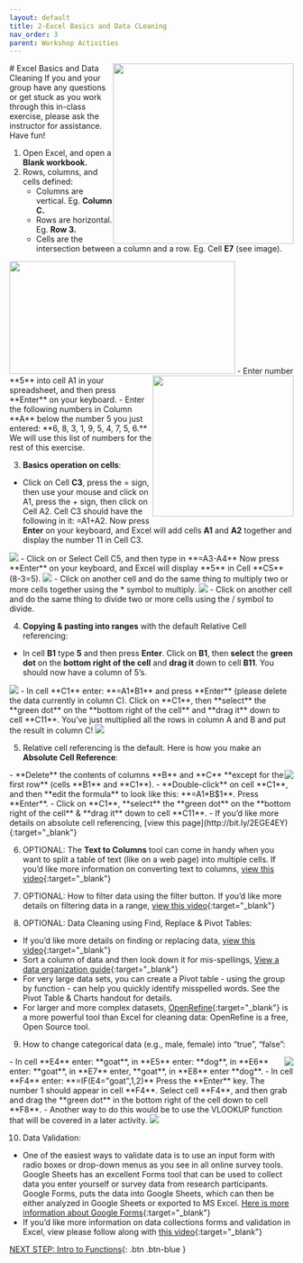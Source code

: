 ```yaml
---
layout: default
title: 2-Excel Basics and Data CLeaning
nav_order: 3
parent: Workshop Activities
---
```

<img src="images/excel-basics-01.png" style="float:right;width:320px;height:320px;"> 
# Excel Basics and Data Cleaning
If you and your group have any questions or get stuck as you work through this in-class exercise, please ask the instructor for assistance.  Have fun!

1. Open Excel, and open a **Blank workbook.**
2. Rows, columns, and cells defined:   
   - Columns are vertical. Eg. **Column C.**
   - Rows are horizontal. Eg. **Row 3.**
   - Cells are the intersection between a column and a row. Eg. Cell **E7** (see image).<br>
 <img src="images/excel-basics-02.png" width="400" height="200" > 
  <img src="images/excel-basics-03.png" style="float:right;width:250px;height:250px;">
   - Enter number **5** into cell A1 in your spreadsheet, and then press **Enter** on your keyboard.
   - Enter the following numbers in Column **A** below the number 5 you just entered: **6, 8, 3, 1, 9, 5, 4, 7, 5, 6.**  We will use this list of numbers for the rest of this       exercise.

3. **Basics operation on cells**:
  - Click on Cell **C3**, press the = sign, then use your mouse and click on A1, press the + sign, then click on Cell A2. Cell C3 should have the following in it: =A1+A2. Now press **Enter** on your keyboard, and Excel will add cells **A1** and **A2** together and display the number 11 in Cell C3.
<img src="images/excel-basics-04.gif"> 
  - Click on or Select Cell C5, and then type in **=A3-A4**  Now press **Enter** on your keyboard, and Excel will display **5** in Cell **C5** (8-3=5).
<img src="images/excel-basics-05.gif"> 
  - Click on another cell and do the same thing to multiply two or more cells together using the * symbol to multiply.
<img src="images/excel-basics-06.gif"> 
  - Click on another cell and do the same thing to divide two or more cells using the / symbol to divide.

4. **Copying & pasting into ranges** with the default Relative Cell referencing:
  - In cell **B1** type **5** and then press **Enter**. Click on **B1**, then **select** the **green dot** on the **bottom right of the cell** and **drag it** down to cell **B11**. You should now have a column of 5’s.
<img src="images/excel-basics-07.gif"> 
  - In cell **C1** enter: **=A1*B1** and press **Enter** (please delete the data currently in column C). Click on **C1**, then **select** the **green dot** on the **bottom right of the cell** and **drag it** down to cell **C11**. You’ve just multiplied all the rows in column A and B and put the result in column C! 
<img src="images/excel-basics-08.gif"> 

5. Relative cell referencing is the default. Here is how you make an **Absolute Cell Reference**:
<img src="images/excel-basics-09.gif" style="float:right"> 
  - **Delete** the contents of columns **B** and **C** **except for the first row** (cells **B1** and **C1**).
  - **Double-click** on cell **C1**, and then **edit the formula** to look like this: **=A1*B$1**. Press **Enter**.
  - Click on **C1**, **select** the **green dot** on the **bottom right of the cell** & **drag it** down to cell **C11**.
  - If you’d like more details on absolute cell referencing, [view this page](http://bit.ly/2EGE4EY){:target="_blank"} 

6. OPTIONAL: The **Text to Columns** tool can come in handy when you want to split a table of text (like on a web page) into multiple cells. If you’d like more information on converting text to columns, [view this video](http://bit.ly/2HYNA7y){:target="_blank"} 

7. OPTIONAL: How to filter data using the filter button. If you’d like more details on filtering data in a range, [view this video](http://bit.ly/2I3qI6N){:target="_blank"} 

8. OPTIONAL: Data Cleaning using Find, Replace & Pivot Tables: 
  - If you’d like more details on finding or replacing data, [view this video](http://bit.ly/2I09Qhy){:target="_blank"} 
  - Sort a column of data and then look down it for mis-spellings, [View a data organization guide](http://bit.ly/2Yk2FaT){:target="_blank"} 
  - For very large data sets, you can create a Pivot table - using the group by function - can help you quickly identify misspelled words. See the Pivot Table & Charts handout for details.
  - For larger and more complex datasets, [OpenRefine](http://openrefine.org/){:target="_blank"} is a more powerful tool than Excel for cleaning data: OpenRefine is a free, Open Source tool.

9. How to change categorical data (e.g., male, female) into “true”, “false”:
<img src="images/excel-basics-10.png" style="float:right"> 
  - In cell **E4** enter: **goat**, in **E5** enter: **dog**, in **E6** enter: **goat**, in **E7** enter, **goat**, in **E8** enter **dog**.
  - In cell **F4** enter: **=IF(E4="goat",1,2)**   Press the **Enter** key. The number 1 should appear in cell **F4**. Select cell **F4**, and then grab and drag the **green dot** in the bottom right of the cell down to cell **F8**.
  - Another way to do this would be to use the VLOOKUP function that will be covered in a later activity.
<img src="images/excel-basics-11.gif"> 

10. Data Validation:
  - One of the easiest ways to validate data is to use an input form with radio boxes or drop-down menus as you see in all online survey tools. Google Sheets has an excellent Forms tool that can be used to collect data you enter yourself or survey data from research participants. Google Forms, puts the data into Google Sheets, which can then be either analyzed in Google Sheets or exported to MS Excel. [Here is more information about Google Forms](http://bit.ly/2FBqK5y){:target="_blank"}
  - If you’d like more information on data collections forms and validation in Excel, view please follow along with [this video](http://bit.ly/2I2jEYb){:target="_blank"}

[NEXT STEP: Intro to Functions](intro-functions.html){: .btn .btn-blue }
